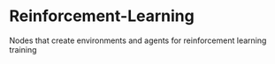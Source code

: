 # Reinforcement-Learning
Nodes that create environments and agents for reinforcement learning training
